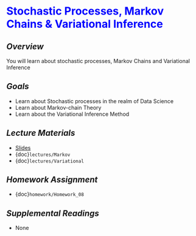 # <span style="color: blue;"><b>Stochastic Processes, Markov Chains & Variational Inference</b></span>

## *Overview*
You will learn about stochastic processes, Markov Chains and Variational Inference

## *Goals*
  * Learn about Stochastic processes in the realm of Data Science
  * Learn about Markov-chain Theory
  * Learn about the Variational Inference Method
## *Lecture Materials*
* [Slides](https://docs.google.com/presentation/d/1L4UQPP-3EntdFerMZV4UGhH1MOSXr13ttZwns8kgA6Q/edit?usp=sharing)
* {doc}`lectures/Markov`
* {doc}`lectures/Variational`

## *Homework Assignment*
* {doc}`homework/Homework_08`

## *Supplemental Readings*
* None
